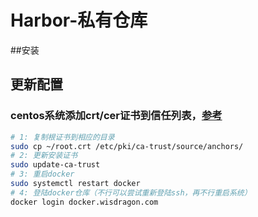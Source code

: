 # Harbor-私有仓库

##安装





## 更新配置



### centos系统添加crt/cer证书到信任列表，[参考](https://manuals.gfi.com/en/kerio/connect/content/server-configuration/ssl-certificates/adding-trusted-root-certificates-to-the-server-1605.html)

``` sh
# 1: 复制根证书到相应的目录
sudo cp ~/root.crt /etc/pki/ca-trust/source/anchors/
# 2: 更新安装证书
sudo update-ca-trust
# 3: 重启docker
sudo systemctl restart docker
# 4: 登陆docker仓库（不行可以尝试重新登陆ssh，再不行重启系统）
docker login docker.wisdragon.com
```

